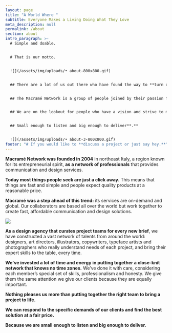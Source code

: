 ```yaml
---
layout: page
title: "A World Where "
subtitle: Everyone Makes a Living Doing What They Love
meta_description: null
permalink: /about
section: about
intro_paragraph: >-
  # Simple and doable.


  # That is our motto.


  ![](/assets/img/uploads/• about-800x800.gif)


  ## There are a lot of us out there who have found the way to **turn our passion into a livelihood.**


  ## The Macramé Network is a group of people joined by their passion for **fresh, exciting projects.**


  ## We are on the lookout for people who have a vision and strive to make it a reality. 


  ## Small enough to listen and big enough to deliver**.**


  ![](/assets/img/uploads/• about-3-800x800.gif)
footer: "# If you would like to **discuss a project or just say hey.**"
---
```

**Macramé Network was founded in 2004** in northeast Italy, a region known for its entrepreneurial spirit, **as a network of professionals** that provides communication and design services.

**Today most things people seek are just a click away.** This means that things are fast and simple and people expect quality products at a reasonable price.

**Macramé was a step ahead of this trend:** its services are on-demand and global. Our collaborators are based all over the world but work together to create fast, affordable communication and design solutions.

![](/assets/img/uploads/• about-2-800x800.gif)

**As a design agency that curates project teams for every new brief**, we have constructed a vast network of talents from around the world: designers, art directors, illustrators, copywriters, typeface artists and photographers who really understand needs of each project, and bring their expert skills to the table, every time.

**We've invested a lot of time and energy in putting together a close-knit network that knows no time zones.** We’ve done it with care, considering each member’s special set of skills, professionalism and honesty. We give them the same attention we give our clients because they are equally important.  

**Nothing pleases us more than putting together the right team to bring a project to life.** 

**We can respond to the specific demands of our clients and find the best solution at a fair price.**

**Because we are small enough to listen and big enough to deliver.**